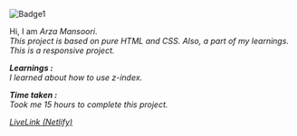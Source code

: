 ![Badge1](https://img.shields.io/badge/Project14-ArtInstituteLandingPage-CED89E)

Hi, I am *Arza Mansoori*.<br>
*This project is based on pure HTML and CSS. Also, a part of my learnings. This is a responsive project.*

***Learnings :***<br>
*I learned about how to use z-index.*

***Time taken :***<br>
*Took me 15 hours to complete this project.*

[*LiveLink (Netlify)*](https://proartinstitutelandingpage.netlify.app/)

